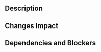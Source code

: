 ## Description

<!--
Describe the purpose of this Pull Request (PR).

This section should contain information on the problem this PR solves and the
methodology used to solve said problem.

If this PR is linked to any open issue, the reference should be here.

If this PR satisfies all conditions to close an issue, it should contain a line
that clearly states:

`Closes #<ISSUE_NUMBER>`
-->

## Changes Impact

<!--
Clearly descibre what the changes on this PR impact on the software / project.

What module(s) it could affect and what problems could arise from the changes.
-->

## Dependencies and Blockers

<!--
If this PR has any open dependency or a blocker, they should be listed on this
section.

Dependency is defined as another PR or known issue that needs to be solved before
this PR is merged.

Blocker is defined as anything that prevents this PR from being merged immediately.
-->
